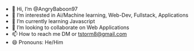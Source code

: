 - 👋 Hi, I’m @AngryBaboon97
- 👀 I’m interested in Ai/Machine learning, Web-Dev, Fullstack, Applications
- 🌱 I’m currently learning Javascript
- 💞️ I’m looking to collaborate on Web Applications
- 📫 How to reach me DM or tstorm8@gmail.com
- 😄 Pronouns: He/Him

<!---
AngryBaboon97/AngryBaboon97 is a ✨ special ✨ repository because its `README.md` (this file) appears on your GitHub profile.
You can click the Preview link to take a look at your changes.
--->
